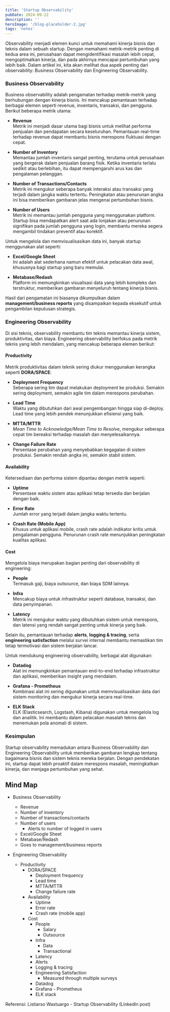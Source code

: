 ```yaml
---
title: 'Startup Observability'
pubDate: 2024-09-22
description: ''
heroImage: '/blog-placeholder-2.jpg'
tags: 'notes'
---
```


Observability menjadi elemen kunci untuk memahami kinerja bisnis dan teknis dalam sebuah startup. Dengan memahami metrik-metrik penting di kedua area ini, perusahaan dapat mengidentifikasi masalah lebih cepat, mengoptimalkan kinerja, dan pada akhirnya mencapai pertumbuhan yang lebih baik. Dalam artikel ini, kita akan melihat dua aspek penting dari observability: Business Observability dan Engineering Observability.

### Business Observability

Business observability adalah pengamatan terhadap metrik-metrik yang berhubungan dengan kinerja bisnis. Ini mencakup pemantauan terhadap berbagai elemen seperti revenue, inventaris, transaksi, dan pengguna. Berikut beberapa metrik utama:

- **Revenue**  
  Metrik ini menjadi dasar utama bagi bisnis untuk melihat performa penjualan dan pendapatan secara keseluruhan. Pemantauan real-time terhadap revenue dapat membantu bisnis merespons fluktuasi dengan cepat.

- **Number of Inventory**  
  Memantau jumlah inventaris sangat penting, terutama untuk perusahaan yang bergerak dalam penjualan barang fisik. Ketika inventaris terlalu sedikit atau berlebihan, itu dapat mempengaruhi arus kas dan pengalaman pelanggan.

- **Number of Transactions/Contacts**  
  Metrik ini mengukur seberapa banyak interaksi atau transaksi yang terjadi dalam jangka waktu tertentu. Peningkatan atau penurunan angka ini bisa memberikan gambaran jelas mengenai pertumbuhan bisnis.

- **Number of Users**  
  Metrik ini memantau jumlah pengguna yang menggunakan platform. Startup bisa mendapatkan alert saat ada lonjakan atau penurunan signifikan pada jumlah pengguna yang login, membantu mereka segera mengambil tindakan preventif atau korektif.

Untuk mengelola dan memvisualisasikan data ini, banyak startup menggunakan alat seperti:
- **Excel/Google Sheet**  
  Ini adalah alat sederhana namun efektif untuk pelacakan data awal, khususnya bagi startup yang baru memulai.
  
- **Metabase/Redash**  
  Platform ini memungkinkan visualisasi data yang lebih kompleks dan terstruktur, memberikan gambaran menyeluruh tentang kinerja bisnis.

Hasil dari pengamatan ini biasanya dikumpulkan dalam **management/business reports** yang disampaikan kepada eksekutif untuk pengambilan keputusan strategis.

### Engineering Observability

Di sisi teknis, observability membantu tim teknis memantau kinerja sistem, produktivitas, dan biaya. Engineering observability berfokus pada metrik teknis yang lebih mendalam, yang mencakup beberapa elemen berikut:

#### Productivity

Metrik produktivitas dalam teknik sering diukur menggunakan kerangka seperti **DORA/SPACE**:
- **Deployment Frequency**  
  Seberapa sering tim dapat melakukan deployment ke produksi. Semakin sering deployment, semakin agile tim dalam merespons perubahan.
  
- **Lead Time**  
  Waktu yang dibutuhkan dari awal pengembangan hingga siap di-deploy. Lead time yang lebih pendek menunjukkan efisiensi yang baik.

- **MTTA/MTTR**  
  _Mean Time to Acknowledge/Mean Time to Resolve_, mengukur seberapa cepat tim bereaksi terhadap masalah dan menyelesaikannya.

- **Change Failure Rate**  
  Persentase perubahan yang menyebabkan kegagalan di sistem produksi. Semakin rendah angka ini, semakin stabil sistem.

#### Availability

Ketersediaan dan performa sistem dipantau dengan metrik seperti:
- **Uptime**  
  Persentase waktu sistem atau aplikasi tetap tersedia dan berjalan dengan baik.
  
- **Error Rate**  
  Jumlah error yang terjadi dalam jangka waktu tertentu.
  
- **Crash Rate (Mobile App)**  
  Khusus untuk aplikasi mobile, crash rate adalah indikator kritis untuk pengalaman pengguna. Penurunan crash rate menunjukkan peningkatan kualitas aplikasi.

#### Cost

Mengelola biaya merupakan bagian penting dari observability di engineering:
- **People**  
  Termasuk gaji, biaya outsource, dan biaya SDM lainnya.
  
- **Infra**  
  Mencakup biaya untuk infrastruktur seperti database, transaksi, dan data penyimpanan.

- **Latency**  
  Metrik ini mengukur waktu yang dibutuhkan sistem untuk merespons, dan latensi yang rendah sangat penting untuk kinerja yang baik.

Selain itu, pemantauan terhadap **alerts**, **logging & tracing**, serta **engineering satisfaction** melalui survei internal membantu memastikan tim tetap termotivasi dan sistem berjalan lancar.

Untuk mendukung engineering observability, berbagai alat digunakan:
- **Datadog**  
  Alat ini memungkinkan pemantauan end-to-end terhadap infrastruktur dan aplikasi, memberikan insight yang mendalam.

- **Grafana - Prometheus**  
  Kombinasi alat ini sering digunakan untuk memvisualisasikan data dari sistem monitoring dan mengukur kinerja secara real-time.

- **ELK Stack**  
  ELK (Elasticsearch, Logstash, Kibana) digunakan untuk mengelola log dan analitik. Ini membantu dalam pelacakan masalah teknis dan menemukan pola anomali di sistem.

### Kesimpulan

Startup observability memadukan antara Business Observability dan Engineering Observability untuk memberikan gambaran lengkap tentang bagaimana bisnis dan sistem teknis mereka berjalan. Dengan pendekatan ini, startup dapat lebih proaktif dalam merespons masalah, meningkatkan kinerja, dan menjaga pertumbuhan yang sehat.

## Mind Map

- Business Observability 
  - Revenue 
  - Number of inventory 
  - Number of transactions/contacts 
  - Number of users 
    - Alerts to number of logged in users 
  - Excel/Google Sheet 
  - Metabase/Redash 
  - Goes to management/business reports 

- Engineering Observability
  - Productivity 
    - DORA/SPACE 
      - Deployment frequency 
      - Lead time 
      - MTTA/MTTR 
      - Change failure rate 
    - Availability
      - Uptime 
      - Error rate 
      - Crash rate (mobile app)
    - Cost 
      - People
        - Salary 
        - Outsource 
      - Infra 
        - Data 
        - Transactional 
      - Latency 
      - Alerts
      - Logging & tracing
      - Engineering Satisfaction 
        - Measured through multiple surveys
      - Datadog
      - Grafana - Prometheus
      - ELK stack 

Referensi: Listiarso Wastuargo - Startup Observability (LinkedIn post)